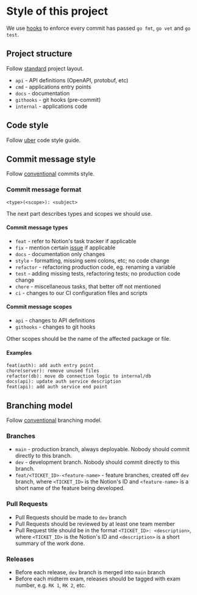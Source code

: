 # Style of this project

We use [hooks](./githooks.md) to enforce every commit has passed `go fmt`, `go vet` and `go test`.

## Project structure

Follow [standard](https://github.com/golang-standards/project-layout) project layout.

- `api` - API definitions (OpenAPI, protobuf, etc)
- `cmd` - applications entry points
- `docs` - documentation
- `githooks` - git hooks (pre-commit)
- `internal` - applications code

## Code style

Follow [uber](https://github.com/uber-go/guide/blob/master/style.md) code style guide.

## Commit message style

Follow [conventional](https://gist.github.com/qoomon/5dfcdf8eec66a051ecd85625518cfd13) commits style.

### Commit message format

```
<type>(<scope>): <subject>
```

The next part describes types and scopes we should use.

#### Commit message types

- `feat` - refer to Notion's task tracker if applicable
- `fix` - mention certain [issue](https://github.com/go-park-mail-ru/2025_2_Suzuki_plus_one/issues) if applicable
- `docs` - documentation only changes
- `style` - formatting, missing semi colons, etc; no code change
- `refactor` - refactoring production code, eg. renaming a variable
- `test` - adding missing tests, refactoring tests; no production code change
- `chore` - miscellaneous tasks, that better off not mentioned
- `ci` - changes to our CI configuration files and scripts

#### Commit message scopes

- `api` - changes to API definitions
- `githooks` - changes to git hooks

Other scopes should be the name of the affected package or file.

#### Examples

```
feat(auth): add auth entry point
chore(server): remove unused files
refactor(db): move db connection logic to internal/db
docs(api): update auth service description
feat(api): add auth service end point
```

## Branching model

Follow [conventional](https://conventional-branch.github.io/) branching model.

### Branches

- `main` - production branch, always deployable. Nobody should commit directly to this branch.
- `dev` - development branch. Nobody should commit directly to this branch.
- `feat/<TICKET_ID>-<feature-name>` - feature branches, created off `dev` branch, where `<TICKET_ID>` is the Notion's ID and `<feature-name>` is a short name of the feature being developed.

### Pull Requests

- Pull Requests should be made to `dev` branch
- Pull Requests should be reviewed by at least one team member
- Pull Request title should be in the format `<TICKET_ID>: <description>`, where `<TICKET_ID>` is the Notion's ID and `<description>` is a short summary of the work done.

### Releases

- Before each release, `dev` branch is merged into `main` branch
- Before each midterm exam, releases should be tagged with exam number, e.g. `RK 1`, `RK 2`, etc.

